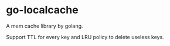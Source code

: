 # go-localcache
A mem cache library by golang.

Support TTL for every key and LRU policy to delete useless keys. 
